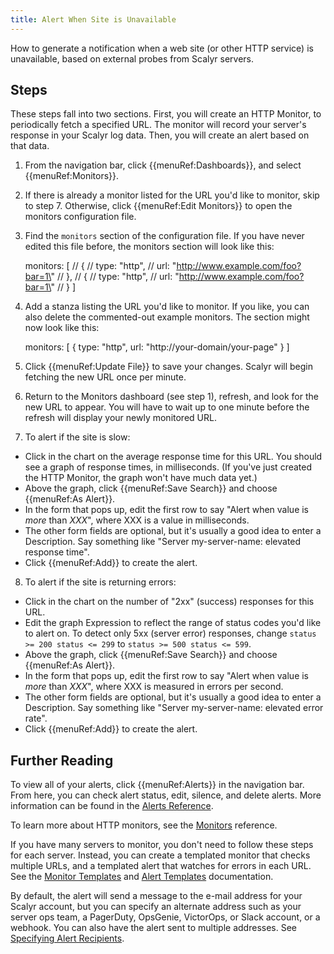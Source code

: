 ```yaml
---
title: Alert When Site is Unavailable
---
```

How to generate a notification when a web site (or other HTTP service)
is unavailable, based on external probes from Scalyr servers.


## Steps

These steps fall into two sections. First, you will create an HTTP Monitor, to periodically fetch
a specified URL. The monitor will record your server's response in your Scalyr log data. Then, you
will create an alert based on that data.

1. From the navigation bar, click {{menuRef:Dashboards}}, and select {{menuRef:Monitors}}.

2. If there is already a monitor listed for the URL you'd like to monitor, skip to step 7. Otherwise,
click {{menuRef:Edit Monitors}} to open the monitors configuration file.

3. Find the ``monitors`` section of the configuration file. If you have never edited this file before,
the monitors section will look like this:

      monitors: [
        // {
        //   type:        \"http\",
        //   url:         \"http://www.example.com/foo?bar=1\"
        // },
        // {
        //   type:        \"http\",
        //   url:         \"http://www.example.com/foo?bar=1\"
        // }
      ]

4. Add a stanza listing the URL you'd like to monitor. If you like, you can also delete the commented-out
example monitors. The section might now look like this:

      monitors: [
        {
          type: "http",
          url: "http://your-domain/your-page"
        }
      ]

5. Click {{menuRef:Update File}} to save your changes. Scalyr will begin fetching the new URL once per minute.

6. Return to the Monitors dashboard (see step 1), refresh, and look for the new URL to appear. You will have
to wait up to one minute before the refresh will display your newly monitored URL.

7. To alert if the site is slow:

- Click in the chart on the average response time for this URL. You should see a graph of response times,
  in milliseconds. (If you've just created the HTTP Monitor, the graph won't have much data yet.)
- Above the graph, click {{menuRef:Save Search}} and choose {{menuRef:As Alert}}.
- In the form that pops up, edit the first row to say "Alert when value is *_more_* than *_XXX_*", where
  XXX is a value in milliseconds.
- The other form fields are optional, but it's usually a good idea to enter a Description. Say something like
  "Server my-server-name: elevated response time".
- Click {{menuRef:Add}} to create the alert.

8. To alert if the site is returning errors:

- Click in the chart on the number of "2xx" (success) responses for this URL.
- Edit the graph Expression to reflect the range of status codes you'd like to alert on. To detect
  only 5xx (server error) responses, change ``status >= 200 status <= 299`` to ``status >= 500 status <= 599``.
- Above the graph, click {{menuRef:Save Search}} and choose {{menuRef:As Alert}}.
- In the form that pops up, edit the first row to say "Alert when value is *_more_* than *_XXX_*", where
  XXX is measured in errors per second.
- The other form fields are optional, but it's usually a good idea to enter a Description. Say something like
  "Server my-server-name: elevated error rate".
- Click {{menuRef:Add}} to create the alert.


## Further Reading

To view all of your alerts, click {{menuRef:Alerts}} in the navigation bar. From here, you can check
alert status, edit, silence, and delete alerts. More information can be found in the
[Alerts Reference](/help/alerts).

To learn more about HTTP monitors, see the [Monitors](/help/monitors) reference.

If you have many servers to monitor, you don't need to follow these steps for each server. Instead, you
can create a templated monitor that checks multiple URLs, and a templated alert that watches for errors
in each URL. See the [Monitor Templates](/help/monitors#templates) and 
[Alert Templates](/help/alerts#templates) documentation.

By default, the alert will send a message to the e-mail address for your Scalyr account, but you can specify
an alternate address such as your server ops team, a PagerDuty, OpsGenie, VictorOps, or Slack account, or a 
webhook. You can also have the alert sent to multiple addresses. See 
[Specifying Alert Recipients](/help/alerts#recipients).